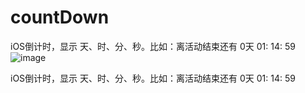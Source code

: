 # countDown
iOS倒计时，显示 天、时、分、秒。比如：离活动结束还有 0天 01: 14: 59
![image](https://github.com/zhengwenming/countDown/blob/master/倒计时/countDown.gif)

iOS倒计时，显示 天、时、分、秒。比如：离活动结束还有   0天 01: 14: 59
